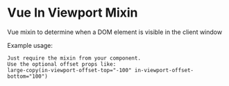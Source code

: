 # Vue In Viewport Mixin


Vue mixin to determine when a DOM element is visible in the client window

Example usage:
```
Just require the mixin from your component.
Use the optional offset props like:
large-copy(in-viewport-offset-top="-100" in-viewport-offset-bottom="100")
```
